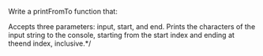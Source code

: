Write a printFromTo function that:

Accepts three parameters: input, start, and end.
Prints the characters of the input string to the console, starting from the start index and ending at theend index, inclusive.*/
